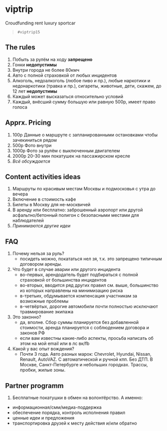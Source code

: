 # viptrip
Croudfunding rent luxury sportcar

> `#viptrip15`

## The rules
1. Побыть за рулём на ходу **запрещено**
2. Гонки **недопустимы**
3. Внутри города не более 80кмч
4. Авто с полной страховкой от любых инцидентов
5. Алкоголь, недоалкоголь (любое пиво и пр.), любые наркотики и недонаркотики (травка и пр.), сигареты, животные, дети, скажем, до 12 лет **недопустимы**
6. Каждый может высказаться относительно условий
7. Каждый, внёсший сумму большую или равную 500р, имеет право голоса

##  Apprx. Pricing
1. 100р Данные о маршруте с запланированными остановками чтобы зачекиниться рядом
2. 500р Фото внутри
3. 1000р Фото за рулём с выключенным двигателем
4. 2000р 20-30 мин покатушек на пассажирском кресле
5. _Всё обсуждается_

## Content activities ideas
1. Маршруты по красивым местам Москвы и подмосковья с утра до вечера
2. Включение в стоимость кафе
3. Билеты в Москву для не-москвичей
4. В аренду или бесплатно: заброшенный аэропорт или другой асфальтно/бетонный полигон с безопасными местами для наблюдателей
5. _Принимаются другие идеи_

## FAQ
1. Почему нельзя за руль?
    - посидеть можно, покататься нел зя, т.к. это запрещено типичным договором аренды.
2. Что будет в случае аварии или другого инцидента
    - во-первых, арендодатель будет подбираться с полной страховкой от большинства инцидентов
    - во-вторых, вводится ряд других правил см. выше, большинство из которых направлены на минимизацию риска
    - в-третьих, обдумывается компенсация участникам за возможные проблемы
    - в-четвёртых, дорогие автомобили почти полностью исключают травмирование экипажа
3. Это законно?
    - да, вполне. Сбор суммы планируется без добавленной стоимости, аренда планируется с соблюдением договора и законов РФ
    - если вам известны какие-либо аспекты, просьба написать об этом на мой email или в лс вк/fb
4. Какой у вас опыт вождения?
    - Почти 3 года. Авто разных марок: Chevrolet, Hyundai, Nissan, Renault, AutoVAZ. С автоматической и ручной кпп. Без ДТП. В Москве, Санкт-Петербурге и небольших городках. Трассы, пробки, жилые зоны.

## Partner programm
1. Бесплатные покатушки в обмен на волонтёрство. А именно:
  * информационная/смм/медиа-поддержка
  * обеспечение порядка, контроль исполнения правил
  * ценные идеи и предложения
  * транспортировка друзей к месту действия и/или обратно
